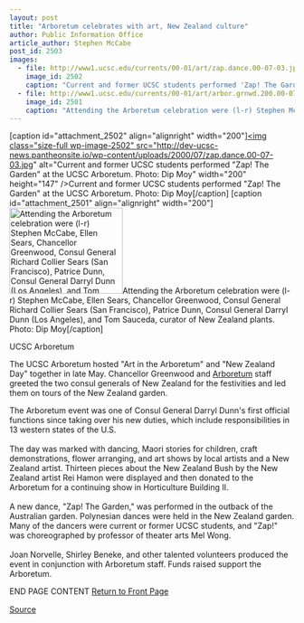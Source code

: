 ```yaml
---
layout: post
title: "Arboretum celebrates with art, New Zealand culture"
author: Public Information Office
article_author: Stephen McCabe
post_id: 2503
images:
  - file: http://www1.ucsc.edu/currents/00-01/art/zap.dance.00-07-03.jpg
    image_id: 2502
    caption: "Current and former UCSC students performed 'Zap! The Garden' at the UCSC Arboretum. Photo: Dip Moy"
  - file: http://www1.ucsc.edu/currents/00-01/art/arbor.grnwd.200.00-07-03.jpg
    image_id: 2501
    caption: "Attending the Arboretum celebration were (l-r) Stephen McCabe, Ellen Sears, Chancellor Greenwood, Consul General Richard Collier Sears (San Francisco), Patrice Dunn, Consul General Darryl Dunn (Los Angeles), and Tom Sauceda, curator of New Zealand plants. Photo: Dip Moy"
---
```


[caption id="attachment_2502" align="alignright" width="200"]<a href="http://dev-ucsc-news.pantheonsite.io/wp-content/uploads/2000/07/zap.dance.00-07-03.jpg"><img class="size-full wp-image-2502" src="http://dev-ucsc-news.pantheonsite.io/wp-content/uploads/2000/07/zap.dance.00-07-03.jpg" alt="Current and former UCSC students performed "Zap! The Garden" at the UCSC Arboretum. Photo: Dip Moy" width="200" height="147" /></a>Current and former UCSC students performed "Zap! The Garden" at the UCSC Arboretum. Photo: Dip Moy[/caption]
[caption id="attachment_2501" align="alignright" width="200"]<a href="http://dev-ucsc-news.pantheonsite.io/wp-content/uploads/2000/07/arbor.grnwd.200.00-07-03.jpg"><img class="size-full wp-image-2501" src="http://dev-ucsc-news.pantheonsite.io/wp-content/uploads/2000/07/arbor.grnwd.200.00-07-03.jpg" alt="Attending the Arboretum celebration were (l-r) Stephen McCabe, Ellen Sears, Chancellor Greenwood, Consul General Richard Collier Sears (San Francisco), Patrice Dunn, Consul General Darryl Dunn (Los Angeles), and Tom Sauceda, curator of New Zealand plants. Photo: Dip Moy" width="200" height="152" /></a>Attending the Arboretum celebration were (l-r) Stephen McCabe, Ellen Sears, Chancellor Greenwood, Consul General Richard Collier Sears (San Francisco), Patrice Dunn, Consul General Darryl Dunn (Los Angeles), and Tom Sauceda, curator of New Zealand plants. Photo: Dip Moy[/caption]
<p>
  UCSC Arboretum
</p>The UCSC Arboretum hosted "Art in the Arboretum" and "New Zealand Day" together in late May. Chancellor Greenwood and <a href="http://www2.ucsc.edu/arboretum/">Arboretum</a> staff greeted the two consul generals of New Zealand for the festivities and led them on tours of the New Zealand garden.
<p>
  The Arboretum event was one of Consul General Darryl Dunn's first official functions since taking over his new duties, which include responsibilities in 13 western states of the U.S.<br>
  <br>
  The day was marked with dancing, Maori stories for children, craft demonstrations, flower arranging, and art shows by local artists and a New Zealand artist. Thirteen pieces about the New Zealand Bush by the New Zealand artist Rei Hamon were displayed and then donated to the Arboretum for a continuing show in Horticulture Building II.<br>
  <br>
  A new dance, "Zap! The Garden," was performed in the outback of the Australian garden. Polynesian dances were held in the New Zealand garden. Many of the dancers were current or former UCSC students, and "Zap!" was choreographed by professor of theater arts Mel Wong.<br>
  <br>
  Joan Norvelle, Shirley Beneke, and other talented volunteers produced the event in conjunction with Arboretum staff. Funds raised support the Arboretum.
</p>
<p>
  END PAGE CONTENT <a href="../../index.html">Return to Front Page</a> <img align="bottom" alt=" " border="0" height="1" src="../../images/trans.gif" width="385">
</p>
<p><a href="http://www1.ucsc.edu/currents/00-01/07-03/zealand.html" title="Permalink to zealand">Source</a></p>
